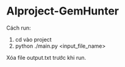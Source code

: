 # AIproject-GemHunter
Cách run:
1. cd vào project
2. python ./main.py <input_file_name>

Xóa file output.txt trước khi run.
